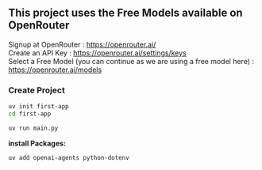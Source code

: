 

## This project uses the Free Models available on OpenRouter


Signup at OpenRouter : https://openrouter.ai/<br>
Create an API Key : https://openrouter.ai/settings/keys<br>
Select a Free Model (you can continue as we are using a free model here) : https://openrouter.ai/models<br>

### Create Project
```bash
uv init first-app
cd first-app

uv run main.py
```

**install Packages:**
```bash
uv add openai-agents python-dotenv
```

